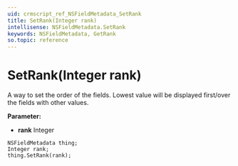 ```yaml
---
uid: crmscript_ref_NSFieldMetadata_SetRank
title: SetRank(Integer rank)
intellisense: NSFieldMetadata.SetRank
keywords: NSFieldMetadata, GetRank
so.topic: reference
---
```


# SetRank(Integer rank)

A way to set the order of the fields. Lowest value will be displayed first/over the fields with other values.

**Parameter:** 
 - **rank** Integer

```crmscript
NSFieldMetadata thing;
Integer rank;
thing.SetRank(rank);
```

